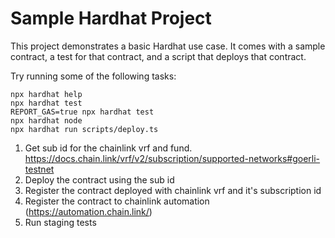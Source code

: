 # Sample Hardhat Project

This project demonstrates a basic Hardhat use case. It comes with a sample contract, a test for that contract, and a script that deploys that contract.

Try running some of the following tasks:

```shell
npx hardhat help
npx hardhat test
REPORT_GAS=true npx hardhat test
npx hardhat node
npx hardhat run scripts/deploy.ts
```


1. Get sub id for the chainlink vrf and fund.
https://docs.chain.link/vrf/v2/subscription/supported-networks#goerli-testnet
2. Deploy the contract using the sub id
3. Register the contract deployed with chainlink vrf and it's subscription id
4. Register the contract to chainlink automation (https://automation.chain.link/)
5. Run staging tests
